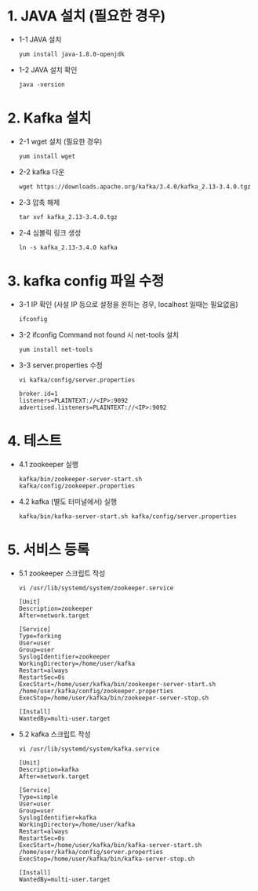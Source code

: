 # 1. JAVA 설치 (필요한 경우)
* 1-1 JAVA 설치
    ```
    yum install java-1.8.0-openjdk
    ```

* 1-2 JAVA 설치 확인
    ```
    java -version
    ```

# 2. Kafka 설치
* 2-1 wget 설치 (필요한 경우) 
    ```
    yum install wget
    ```

* 2-2 kafka 다운
    ```
    wget https://downloads.apache.org/kafka/3.4.0/kafka_2.13-3.4.0.tgz
    ```

* 2-3 압축 해제
    ```
    tar xvf kafka_2.13-3.4.0.tgz
    ```

* 2-4 심볼릭 링크 생성
    ```
    ln -s kafka_2.13-3.4.0 kafka
    ```

# 3. kafka config 파일 수정
* 3-1 IP 확인 (사설 IP 등으로 설정을 원하는 경우, localhost 일때는 필요없음)
    ```
    ifconfig
    ```

* 3-2 ifconfig Command not found 시 net-tools 설치
    ```
    yum install net-tools
    ```

* 3-3 server.properties 수정
    ```
    vi kafka/config/server.properties
    ```
    ```
    broker.id=1
    listeners=PLAINTEXT://<IP>:9092
    advertised.listeners=PLAINTEXT://<IP>:9092
    ```

# 4. 테스트
* 4.1 zookeeper 실행
    ```
    kafka/bin/zookeeper-server-start.sh kafka/config/zookeeper.properties
    ```

* 4.2 kafka (별도 터미널에서) 실행
    ```
    kafka/bin/kafka-server-start.sh kafka/config/server.properties
    ```

# 5. 서비스 등록
* 5.1 zookeeper 스크립트 작성
    ```
    vi /usr/lib/systemd/system/zookeeper.service
    ```
    ```
    [Unit]
    Description=zookeeper
    After=network.target

    [Service]
    Type=forking
    User=user
    Group=user
    SyslogIdentifier=zookeeper
    WorkingDirectory=/home/user/kafka
    Restart=always
    RestartSec=0s
    ExecStart=/home/user/kafka/bin/zookeeper-server-start.sh /home/user/kafka/config/zookeeper.properties
    ExecStop=/home/user/kafka/bin/zookeeper-server-stop.sh

    [Install]
    WantedBy=multi-user.target
    ```

* 5.2 kafka 스크립트 작성
    ```
    vi /usr/lib/systemd/system/kafka.service
    ```
    ```
    [Unit]
    Description=kafka
    After=network.target

    [Service]
    Type=simple
    User=user
    Group=user
    SyslogIdentifier=kafka
    WorkingDirectory=/home/user/kafka
    Restart=always
    RestartSec=0s
    ExecStart=/home/user/kafka/bin/kafka-server-start.sh /home/user/kafka/config/server.properties
    ExecStop=/home/user/kafka/bin/kafka-server-stop.sh

    [Install]
    WantedBy=multi-user.target
    ```